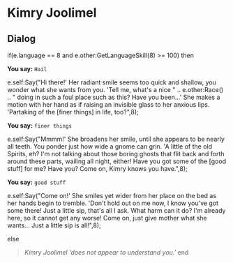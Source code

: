 # Kimry Joolimel







## Dialog

if(e.language == 8 and e.other:GetLanguageSkill(8) >= 100) then


**You say:** `Hail`




e.self:Say("Hi there!'  Her radiant smile seems too quick and shallow, you wonder what she wants from you.  'Tell me, what's a nice " .. e.other:Race() .. " doing in such a foul place such as this?  Have you been...'  She makes a motion with her hand as if raising an invisible glass to her anxious lips.  'Partaking of the [finer things] in life, too?",8);


**You say:** `finer things`




e.self:Say("Mmmm!'  She broadens her smile, until she appears to be nearly all teeth.  You ponder just how wide a gnome can grin.  'A little of the old Spirits, eh?  I'm not talking about those boring ghosts that flit back and forth around these parts, wailing all night, either!  Have you got some of the [good stuff] for me?  Have you?  Come on, Kimry knows you have.",8);


**You say:** `good stuff`




e.self:Say("Come on!'  She smiles yet wider from her place on the bed as her hands begin to tremble.  'Don't hold out on me now, I know you've got some there!  Just a little sip, that's all I ask.  What harm can it do?  I'm already here, so it cannot get any worse!  Come on, just give mother what she wants...   Just a little sip is all!",8);


else


>*Kimry Joolimel 'does not appear to understand you.'*
end
